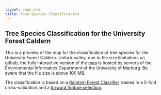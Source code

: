 ```yaml
---
layout: page_map
title: Tree Species Classification
---
```



Tree Species Classification for the University Forest Caldern
-------------------------------------------------------------

This is a preview of the map for the classification of tree species for the University Forest Caldern. Unfortunatley, due to
file size limitations on github, the fully interactive version of the
[map](http://seminar.environmentalinformatics-marburg.de/Seminar_RS/classification.html)
is hosted by servers of the Environmental Informatics Department of the
University of Marburg. Be aware that the file size is above 100 MB.

The classification is based on a [Random Forest
Classifier](https://github.com/goergen95/mof_caldern/blob/master/src/010_rf_classification.R)
trained in a 5-fold cross-validation and a [forward feature
selection](rf.html).

<div id="mapid" style="width: 600px; height: 400px;"></div>
<script src="../assets/maps/mapobjects/classification.js"</script>

<article>
 <a href="{{ 'http://seminar.environmentalinformatics-marburg.de/Seminar_RS/classification.html' | absolute_url }}" class="image"><image  src="classification_files/figure-markdown_strict/map-1.png" alt="" width=" 80% " /></a>
</article>



